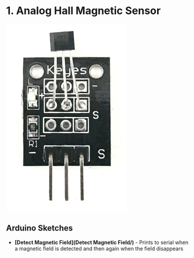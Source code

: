 # 1. Analog Hall Magnetic Sensor

![Keyes Analog Hall Magnetic Sensor](keyes-analog-hall-magnetic-sensor.jpg)

## Arduino Sketches
* **[Detect Magnetic Field](Detect Magnetic Field/)** - Prints to serial when a magnetic field is detected and then again when the field disappears